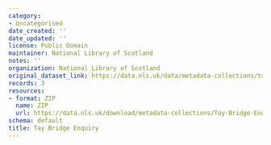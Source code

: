 ```yaml
---
category:
- Uncategorised
date_created: ''
date_updated: ''
license: Public Domain
maintainer: National Library of Scotland
notes: ''
organization: National Library of Scotland
original_dataset_link: https://data.nls.uk/data/metadata-collections/tay-bridge-enquiry/
records: 3
resources:
- format: ZIP
  name: ZIP
  url: https://data.nls.uk/download/metadata-collections/Tay-Bridge-Enquiry.zip
schema: default
title: Tay Bridge Enquiry
---
```

